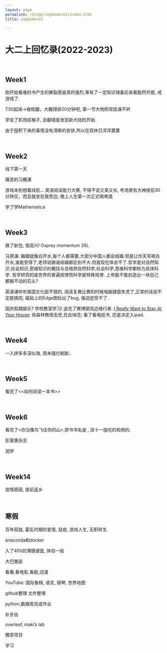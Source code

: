 ```yaml
---
layout: page
permalink: /blogs/sophomore1/index.html
title: sophomore1

---
```




# 大二上回忆录(2022-2023)

<br>

## Week1

刚开始看难的书产生的撕裂感是真的强烈,等有了一定知识储备后来看豁然开朗, 戒游戏了.

7.50起床→做核酸，大概得排20分钟吧, 第一节大物照常挂课不听

学会了机场挂梯子, 会翻墙是发现新大陆的开始.

由于囤积下来的事情没有清晰的安排,所以在双休日浑浑噩噩

<br>

## Week2

线下第一天

痛苦的习概课

游戏本别想着续航... 英语阅读能力大赛, 不得不说又臭又长, 考场里有大神提前30分钟交，而且就坐在我旁边; 晚上人生第一次正式喝啤酒

学了学Mathematica

<br>

## Week3

换了新包, 很高兴! Osprey momentum 26L

马原课: 婚姻就像白开水,每个人都需要,大部分中国人都会结婚.但是让你天天喝白开水,谁能受得了,老师说跟谁结婚都区别不大.但我现在体会不了.哲学是对自然知识,社会知识,思维知识的概括与总结把自然科学,社会科学,思维科学都称为具体科学. 哲学研究的是世界的普遍规律而科学是特殊规律. 上帝能不能创造出一块自己都搬不动的石头?

英语课听听美国文化挺不错的, 阅读复赛比赛的时候电脑键盘失灵了,正常的话说不定能搞完; 磁贴上的Edge图标出了bug, 强迫症受不了.

国庆假期娱乐? 学校教室学习! 追完了赛博朋克边缘行者. [I Really Want to Stay At Your House](https://www.youtube.com/watch?v=h4VJGNNSQnw); 徐森林教授去世,在此悼念; 看了看电纸书, 还是决定入ipad.

<br>

## Week4

一入拼多多深似海, 周末摆烂刷剧..

<br>

## Week5

看完了<<如何阅读一本书>>

<br>

## Week6

看完了<你当像鸟飞往你的山>,原书书名是 <flee as a bird to your mountain>, 双十一囤吃的和用的.

彭蒙惠杂志

润学

<br>

## Week14

疫情原因, 提前返乡

<br>

## 寒假

百年孤独, 霍乱时期的爱情, 鼠疫, 游戏人生, 无职转生.

anaconda和docker	

入了400的薄膜键盘, 体验一般

大巴邂逅

看番,看电影,看剧,动漫

YouTube: 国际象棋, 语言, 钢琴, 世界地图

github整理 文件整理

python,数据库完成作业

补牙齿

overleaf, maki’s lab

雅思项目

学习
